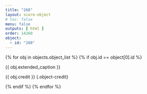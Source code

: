 ```yaml
---
title: "268"
layout: score-object
# toc: false
menu: false
outputs: [ html ]
order: 14260
object:
  - id: "268"
---
```


{% for obj in objects.object_list %}
{% if obj.id == object[0].id %}

{{ obj.extended_caption }}

{{ obj.credit }} {.object-credit}

{% endif %}
{% endfor %}
